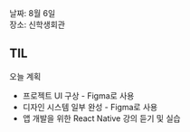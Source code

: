 날짜: 8월 6일  
장소: 신학생회관

## TIL

오늘 계획
- 프로젝트 UI 구상 - Figma로 사용
- 디자인 시스템 일부 완성 - Figma로 사용
- 앱 개발을 위한 React Native 강의 듣기 및 실습
